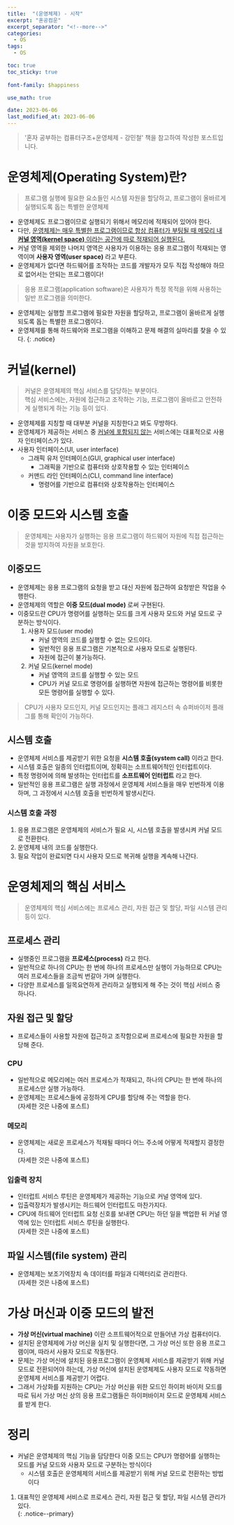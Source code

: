 ```yaml
---
title:  "(운영체제) - 시작"
excerpt: "혼공컴운"
excerpt_separator: "<!--more-->"
categories:
  - OS
tags:
  - OS

toc: true
toc_sticky: true
 
font-family: $happiness

use_math: true

date: 2023-06-06
last_modified_at: 2023-06-06
---
```

> '혼자 공부하는 컴퓨터구조+운영체제 - 강민철' 책을 참고하여 작성한 포스트입니다.

# 운영체제(Operating System)란?
> 프로그램 실행에 필요한 요소들인 시스템 자원을 할당하고, 프로그램이 올바르게 실행되도록 돕는 특별한 운영체제

* 운영체제도 프로그램이므로 실행되기 위해서 메모리에 적재되어 있어야 한다. 
* 다만, <u>운영체제는 매우 특별한 프로그램이므로 항상 컴퓨터가 부팅될 때 메모리 내 </u>**<u>커널 영역(kernel space)</u>**<u> 이라는 공간에 따로 적재되어 실행된다.</u>
* 커널 영역을 제외한 나머지 영역은 사용자가 이용하는 응용 프로그램이 적재되는 영역이며 **사용자 영역(user space)** 라고 부른다.
* 운영체제가 없다면 하드웨어를 조작하는 코드를 개발자가 모두 직접 작성해야 하므로 없어서는 안되는 프로그램이다!

> 응용 프로그램(application software)은 사용자가 특정 목적을 위해 사용하는 일반 프로그램을 의미한다.

- 운영체제는 실행할 프로그램에 필요한 자원을 할당하고, 프로그램이 올바르게 실행되도록 돕는 특별한 프로그램이다.
- 운영체제를 통해 하드웨어와 프로그램을 이해하고 문제 해결의 실마리를 찾을 수 있다.
{: .notice} 

# 커널(kernel)

> 커널은 운영체제의 핵심 서비스를 담당하는 부분이다.   
> 핵심 서비스에는, 자원에 접근하고 조작하는 기능, 프로그램이 올바르고 안전하게 실행되게 하는 기능 등이 있다.  

* 운영체제를 지칭할 때 대부분 커널을 지칭한다고 봐도 무방하다.
* 운영체제가 제공하는 서비스 중 <u>커널에 포함되지 않는</u> 서비스에는 대표적으로 사용자 인터페이스가 있다.
* 사용자 인터페이스(UI, user interface)
    - 그래픽 유저 인터페이스(GUI, graphical user interface)
        - 그래픽을 기반으로 컴퓨터와 상호작용할 수 있는 인터페이스
    - 커맨드 라인 인터페이스(CLI, command line interface)
        - 명령어를 기반으로 컴퓨터와 상호작용하는 인터페이스


# 이중 모드와 시스템 호출

> 운영체제는 사용자가 실행하는 응용 프로그램이 하드웨어 자원에 직접 접근하는 것을 방지하여 자원을 보호한다.

## 이중모드
* 운영체제는 응용 프로그램의 요청을 받고 대신 자원에 접근하여 요청받은 작업을 수행한다.
* 운영체제의 역할은 **이중 모드(dual mode)** 로써 구현된다. 
* 이중모드란 CPU가 명령어를 실행하는 모드를 크게 사용자 모드와 커널 모드로 구분하는 방식이다.
    1. 사용자 모드(user mode)
        - 커널 영역의 코드를 실행할 수 없는 모드이다.
        - 일반적인 응용 프로그램은 기본적으로 사용자 모드로 실행된다.
        - 자원에 접근이 불가능하다.
    2. 커널 모드(kernel mode)
        - 커널 영역의 코드를 실행할 수 있는 모드
        - CPU가 커널 모드로 명령어를 실행하면 자원에 접근하는 명령어를 비롯한 모든 명령어를 실행할 수 있다.

> CPU가 사용자 모드인지, 커널 모드인지는 플래그 레지스터 속 슈퍼바이저 플래그를 통해 확인이 가능하다.

## 시스템 호출
* 운영체제 서비스를 제공받기 위한 요청을 **시스템 호출(system call)** 이라고 한다.
* 시스템 호출은 일종의 인터럽트이며, 정확히는 소프트웨어적인 인터럽트이다.
* 특정 명령어에 의해 발생하는 인터럽트를 **소프트웨어 인터럽트** 라고 한다.
* 일반적인 응용 프로그램은 실행 과정에서 운영체제 서비스들을 매우 빈번하게 이용하며, 그 과정에서 시스템 호출을 빈번하게 발생시킨다.

### 시스템 호출 과정
1. 응용 프로그램은 운영체제의 서비스가 필요 시, 시스템 호출을 발생시켜 커널 모드로 전환한다.
2. 운영체제 내의 코드를 실행한다.
3. 필요 작업이 완료되면 다시 사용자 모드로 복귀해 실행을 계속해 나간다.

# 운영체제의 핵심 서비스
> 운영체제의 핵심 서비스에는 프로세스 관리, 자원 접근 및 할당, 파일 시스템 관리 등이 있다.

## 프로세스 관리
* 실행중인 프로그램을 **프로세스(process)** 라고 한다.
* 일반적으로 하나의 CPU는 한 번에 하나의 프로세스만 실행이 가능하므로 CPU는 여러 프로세스들을 조금씩 번갈아 가며 실행한다.
* 다양한 프로세스를 일목요연하게 관리하고 실행되게 해 주는 것이 핵심 서비스 중 하나다.

## 자원 접근 및 할당
* 프로세스들이 사용할 자원에 접근하고 조작함으로써 프로세스에 필요한 자원을 할당해 준다.

### CPU
* 일반적으로 메모리에는 여러 프로세스가 적재되고, 하나의 CPU는 한 번에 하나의 프로세스만 실행 가능하다.
* 운영체제는 프로세스들에 공정하게 CPU를 할당해 주는 역할을 한다.  
(자세한 것은 나중에 포스트)

### 메모리
* 운영체제는 새로운 프로세스가 적재될 때마다 어느 주소에 어떻게 적재할지 결정한다.  
(자세한 것은 나중에 포스트)

### 입출력 장치
* 인터럽트 서비스 루틴은 운영체제가 제공하는 기능으로 커널 영역에 있다.
* 입출력장치가 발생시키는 하드웨어 인터럽트도 마찬가지다.
* CPU에 하드웨어 인터럽트 요청 신호를 보내면 CPU는 하던 일을 백업한 뒤 커널 영역에 있는 인터럽트 서비스 루틴을 실행한다.  
(자세한 것은 나중에 포스트)

## 파일 시스템(file system) 관리
* 운영체제는 보조기억장치 속 데이터를 파일과 디렉터리로 관리한다.  
(자세한 것은 나중에 포스트)


# 가상 머신과 이중 모드의 발전
* **가상 머신(virtual machine)** 이란 소프트웨어적으로 만들어낸 가상 컴퓨터이다.
* 설치된 운영체제에 가상 머신을 실치 및 실행한다면, 그 가상 머신 또한 응용 프로그램이며, 따라서 사용자 모드로 작동한다.
* 문제는 가상 머신에 설치된 응용프로그램이 운영체제 서비스를 제공받기 위해 커널 모드로 전환되어야 하는데, 가상 머신에 설치된 운영체제도 사용자 모드로 작동하면 운영체제 서비스를 제공받기 어렵다.
* 그래서 가상화를 지원하는 CPU는 가상 머신을 위한 모드인 하이퍼 바이저 모드를 따로 둬서 가상 머신 상의 응용 프로그램들은 하이퍼바이저 모드로 운영체제 서비스를 받게 한다.


# 정리
* 커널은 운영체제의 핵심 기능을 담당한다
이중 모드는 CPU가 명령어를 실행하는 모드를 커널 모드와 사용자 모드로 구분하는 방식이다
    - 시스템 호출은 운영체제의 서비스를 제공받기 위해 커널 모드로 전환하는 방법이다
1. 대표적인 운영체제 서비스로 프로세스 관리, 자원 접근 및 할당, 파일 시스템 관리가 있다.  
{: .notice--primary} 


